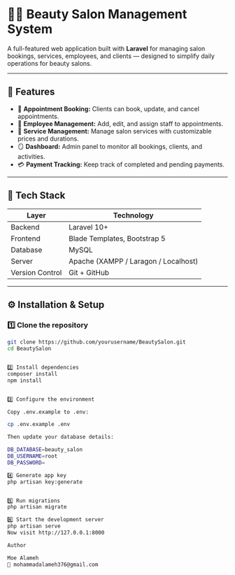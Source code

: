 # 💇‍♀️ Beauty Salon Management System

A full-featured web application built with **Laravel** for managing salon bookings, services, employees, and clients — designed to simplify daily operations for beauty salons.

---

## 🌟 Features

- 🧾 **Appointment Booking:** Clients can book, update, and cancel appointments.
- 💆 **Employee Management:** Add, edit, and assign staff to appointments.
- 💅 **Service Management:** Manage salon services with customizable prices and durations.
- 🪞 **Dashboard:** Admin panel to monitor all bookings, clients, and activities.
- 💳 **Payment Tracking:** Keep track of completed and pending payments.


---

## 🧰 Tech Stack

| Layer | Technology |
|-------|-------------|
| Backend | Laravel 10+ |
| Frontend | Blade Templates, Bootstrap 5 |
| Database | MySQL |
| Server | Apache (XAMPP / Laragon / Localhost) |
| Version Control | Git + GitHub |

---

## ⚙️ Installation & Setup

### 1️⃣ Clone the repository
```bash
git clone https://github.com/yourusername/BeautySalon.git
cd BeautySalon


2️⃣ Install dependencies
composer install
npm install


3️⃣ Configure the environment

Copy .env.example to .env:

cp .env.example .env

Then update your database details:

DB_DATABASE=beauty_salon
DB_USERNAME=root
DB_PASSWORD=

4️⃣ Generate app key
php artisan key:generate


5️⃣ Run migrations
php artisan migrate

6️⃣ Start the development server
php artisan serve
Now visit http://127.0.0.1:8000

Author

Moe Alameh
📧 mohammadalameh376@gmail.com
